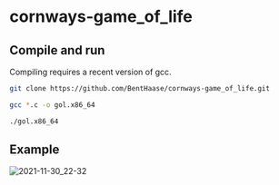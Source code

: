 # cornways-game_of_life

## Compile and run

Compiling requires a recent version of gcc.

```bash
git clone https://github.com/BentHaase/cornways-game_of_life.git

gcc *.c -o gol.x86_64

./gol.x86_64
```

## Example

![2021-11-30_22-32](https://user-images.githubusercontent.com/5788982/144131545-567c04d9-7e97-4efa-ae13-53fa8d72d8f3.png)
